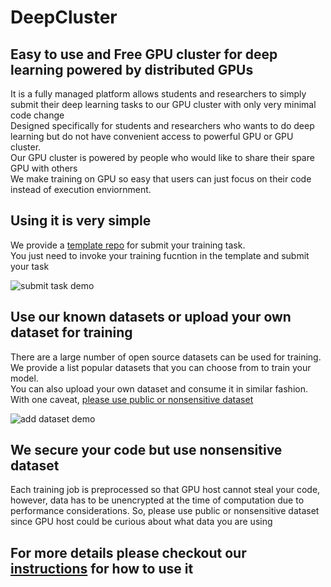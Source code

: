 # DeepCluster
## Easy to use and Free GPU cluster for deep learning powered by distributed GPUs

It is a fully managed platform allows students and researchers to simply submit their deep learning tasks to our GPU cluster with only very minimal code change  
Designed specifically for students and researchers who wants to do deep learning but do not have convenient access to powerful GPU or GPU cluster.  
Our GPU cluster is powered by people who would like to share their spare GPU with others  
We make training on GPU so easy that users can just focus on their code instead of execution enviornment.

## Using it is very simple
We provide a [template repo](https://github.com/githublu/DDLTemplate) for submit your training task.  
You just need to invoke your training fucntion in the template and submit your task

![submit task demo](../assets/submit_task_demo.gif)

## Use our known datasets or upload your own dataset for training
There are a large number of open source datasets can be used for training. We provide a list popular datasets that you can choose from to train your model.  
You can also upload your own dataset and consume it in similar fashion. With one caveat, [please use public or nonsensitive dataset](#We-secure-your-code-but-use-nonsensitive-dataset)  

![add dataset demo](../assets/add_dataset_demo.gif)

## We secure your code but use nonsensitive dataset
Each training job is preprocessed so that GPU host cannot steal your code, however, data has to be unencrypted at the time of computation due to performance considerations. So, please use public or nonsensitive dataset since GPU host could be curious about what data you are using

## For more details please checkout our [instructions](./index.md) for how to use it